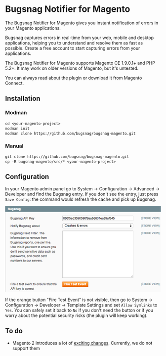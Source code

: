 Bugsnag Notifier for Magento
==

The Bugsnag Notifier for Magento gives you instant notification of errors in
your Magento applications.

Bugsnag captures errors in real-time from your web, mobile and desktop
applications, helping you to understand and resolve them as fast as
possible. Create a free account to start capturing errors from your
applications.

The Bugsnag Notifier for Magento supports Magento CE 1.9.0.1+ and PHP 5.2+. It
may work on older versions of Magento, but it's untested.

You can always read about the plugin or download it from Magento Connect.

Installation
--

### Modman

```
cd <your-magento-project>
modman init
modman clone https://github.com/bugsnag/bugsnag-magento.git
```

### Manual

```
git clone https://github.com/bugsnag/bugsnag-magento.git
cp -R bugsnag-magento/src/* <your-magento-project>
```

Configuration
--

In your Magento admin panel go to System → Configuration → Advanced → Developer
and find the Bugsnag entry. If you don't see the entry, just press `Save Config`:
the command would refresh the cache and pick up Bugsnag.

![](/screenshot.png)

If the orange button "Fire Test Event" is not visible, then go to System →
Configuration → Developer → Template Settings and set `Allow Symlinks` to `Yes`.
You can safely set it back to `No` if you don't need the button or if you worry
about the potential security risks (the plugin will keep working).

To do
--

* Magento 2 introduces a lot of
[exciting changes](https://wiki.magento.com/display/MAGE2DOC/Module+Dependency+Declarations). Currently,
we do not support them
